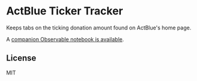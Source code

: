 # ActBlue Ticker Tracker

Keeps tabs on the ticking donation amount found on ActBlue's home page.

A [companion Observable notebook is available](https://observablehq.com/@rdmurphy/actblue-ticker-tracker).

## License

MIT
